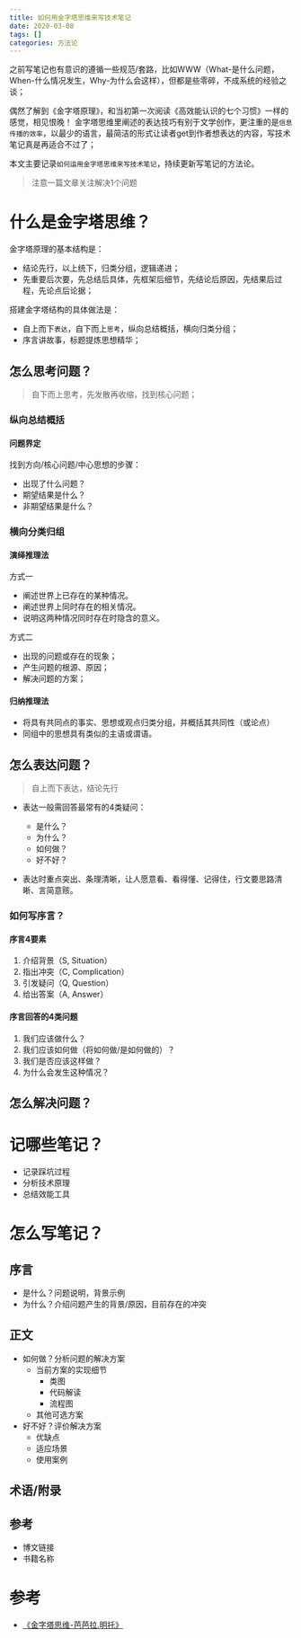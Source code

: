 ```yaml
---
title: 如何用金字塔思维来写技术笔记
date: 2020-03-08
tags: []
categories: 方法论
---
```



之前写笔记也有意识的遵循一些规范/套路，比如WWW（What-是什么问题，When-什么情况发生，Why-为什么会这样），但都是些零碎，不成系统的经验之谈；

偶然了解到《金字塔原理》，和当初第一次阅读《高效能认识的七个习惯》一样的感觉，相见恨晚！
金字塔思维里阐述的表达技巧有别于文学创作，更注重的是`信息传播的效率`，以最少的语言，最简洁的形式让读者get到作者想表达的内容，写技术笔记真是再适合不过了；

本文主要记录`如何运用金字塔思维来写技术笔记`，持续更新写笔记的方法论。

>注意一篇文章关注解决1个问题

<!-- more -->

# 什么是金字塔思维？
金字塔原理的基本结构是：
  * 结论先行，以上统下，归类分组，逻辑递进；
  * 先重要后次要，先总结后具体，先框架后细节，先结论后原因，先结果后过程，先论点后论据；

搭建金字塔结构的具体做法是：
  * 自上而下`表达`，自下而上`思考`，纵向总结概括，横向归类分组；
  * 序言讲故事，标题提炼思想精华；

## 怎么思考问题？
>自下而上思考，先发散再收缩，找到核心问题；

### 纵向总结概括
#### 问题界定

找到方向/核心问题/中心思想的步骤：

* 出现了什么问题？
* 期望结果是什么？
* 非期望结果是什么？

### 横向分类归组

####  演绎推理法
方式一
* 阐述世界上已存在的某种情况。
* 阐述世界上同时存在的相关情况。
* 说明这两种情况同时存在时隐含的意义。

方式二
* 出现的问题或存在的现象；
* 产生问题的根源、原因；
* 解决问题的方案；

####  归纳推理法
* 将具有共同点的事实、思想或观点归类分组，并概括其共同性（或论点）
* 同组中的思想具有类似的主语或谓语。

## 怎么表达问题？
>自上而下表达，结论先行

* 表达一般需回答最常有的4类疑问：
  * 是什么？
  * 为什么？
  * 如何做？
  * 好不好？
  
* 表达时重点突出、条理清晰，让人愿意看、看得懂、记得住，行文要思路清晰、言简意赅。

### 如何写序言？
#### 序言4要素

1. 介绍背景（S, Situation）
2. 指出冲突（C, Complication）
3. 引发疑问（Q, Question）
4. 给出答案（A, Answer）

#### 序言回答的4类问题

1. 我们应该做什么？
2. 我们应该如何做（将如何做/是如何做的）？
3. 我们是否应该这样做？
4. 为什么会发生这种情况？

## 怎么解决问题？

# 记哪些笔记？

* 记录踩坑过程
* 分析技术原理
* 总结效能工具

# 怎么写笔记？
## 序言
* 是什么？问题说明，背景示例
* 为什么？介绍问题产生的背景/原因，目前存在的冲突

## 正文
* 如何做？分析问题的解决方案
	* 当前方案的实现细节
	  * 类图
	  * 代码解读
	  * 流程图
	*  其他可选方案
* 好不好？评价解决方案
	* 优缺点
	* 适应场景
	* 使用案例
  
## 术语/附录

## 参考
* 博文链接
* 书籍名称

# 参考

* [《金字塔思维-芭芭拉.明托》]()